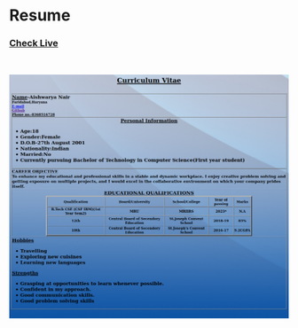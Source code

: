 # Resume

### [Check Live](https://AishwaryaNair687.github.io/Resume/)

<br>

!["Image"](Resume.png)
